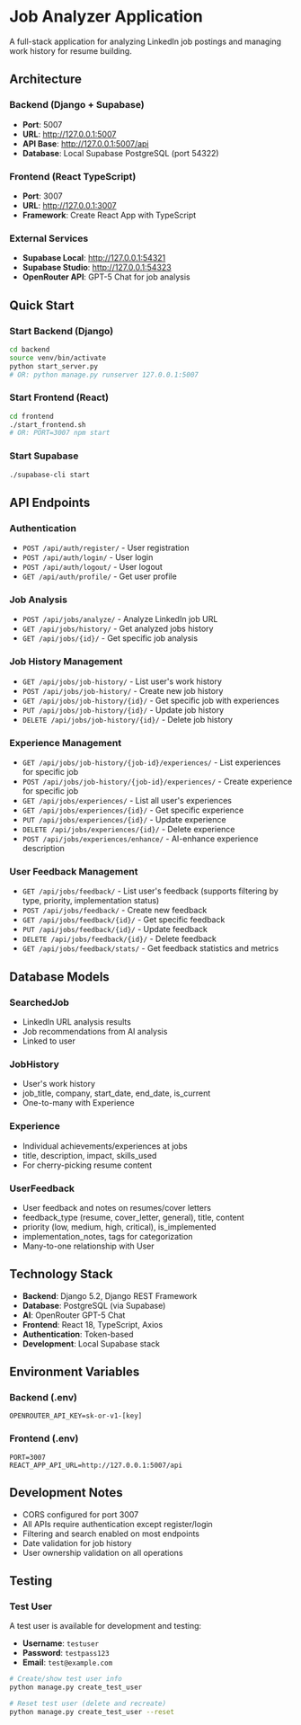 # Job Analyzer Application

A full-stack application for analyzing LinkedIn job postings and managing work history for resume building.

## Architecture

### Backend (Django + Supabase)
- **Port**: 5007
- **URL**: http://127.0.0.1:5007
- **API Base**: http://127.0.0.1:5007/api
- **Database**: Local Supabase PostgreSQL (port 54322)

### Frontend (React TypeScript)
- **Port**: 3007  
- **URL**: http://127.0.0.1:3007
- **Framework**: Create React App with TypeScript

### External Services
- **Supabase Local**: http://127.0.0.1:54321
- **Supabase Studio**: http://127.0.0.1:54323
- **OpenRouter API**: GPT-5 Chat for job analysis

## Quick Start

### Start Backend (Django)
```bash
cd backend
source venv/bin/activate
python start_server.py
# OR: python manage.py runserver 127.0.0.1:5007
```

### Start Frontend (React)
```bash
cd frontend
./start_frontend.sh
# OR: PORT=3007 npm start
```

### Start Supabase
```bash
./supabase-cli start
```

## API Endpoints

### Authentication
- `POST /api/auth/register/` - User registration
- `POST /api/auth/login/` - User login
- `POST /api/auth/logout/` - User logout
- `GET /api/auth/profile/` - Get user profile

### Job Analysis
- `POST /api/jobs/analyze/` - Analyze LinkedIn job URL
- `GET /api/jobs/history/` - Get analyzed jobs history
- `GET /api/jobs/{id}/` - Get specific job analysis

### Job History Management
- `GET /api/jobs/job-history/` - List user's work history
- `POST /api/jobs/job-history/` - Create new job history
- `GET /api/jobs/job-history/{id}/` - Get specific job with experiences
- `PUT /api/jobs/job-history/{id}/` - Update job history
- `DELETE /api/jobs/job-history/{id}/` - Delete job history

### Experience Management
- `GET /api/jobs/job-history/{job-id}/experiences/` - List experiences for specific job
- `POST /api/jobs/job-history/{job-id}/experiences/` - Create experience for specific job
- `GET /api/jobs/experiences/` - List all user's experiences
- `GET /api/jobs/experiences/{id}/` - Get specific experience
- `PUT /api/jobs/experiences/{id}/` - Update experience
- `DELETE /api/jobs/experiences/{id}/` - Delete experience
- `POST /api/jobs/experiences/enhance/` - AI-enhance experience description

### User Feedback Management
- `GET /api/jobs/feedback/` - List user's feedback (supports filtering by type, priority, implementation status)
- `POST /api/jobs/feedback/` - Create new feedback
- `GET /api/jobs/feedback/{id}/` - Get specific feedback
- `PUT /api/jobs/feedback/{id}/` - Update feedback
- `DELETE /api/jobs/feedback/{id}/` - Delete feedback
- `GET /api/jobs/feedback/stats/` - Get feedback statistics and metrics

## Database Models

### SearchedJob
- LinkedIn URL analysis results
- Job recommendations from AI analysis
- Linked to user

### JobHistory
- User's work history
- job_title, company, start_date, end_date, is_current
- One-to-many with Experience

### Experience  
- Individual achievements/experiences at jobs
- title, description, impact, skills_used
- For cherry-picking resume content

### UserFeedback
- User feedback and notes on resumes/cover letters
- feedback_type (resume, cover_letter, general), title, content
- priority (low, medium, high, critical), is_implemented
- implementation_notes, tags for categorization
- Many-to-one relationship with User

## Technology Stack

- **Backend**: Django 5.2, Django REST Framework
- **Database**: PostgreSQL (via Supabase)
- **AI**: OpenRouter GPT-5 Chat
- **Frontend**: React 18, TypeScript, Axios
- **Authentication**: Token-based
- **Development**: Local Supabase stack

## Environment Variables

### Backend (.env)
```
OPENROUTER_API_KEY=sk-or-v1-[key]
```

### Frontend (.env)
```
PORT=3007
REACT_APP_API_URL=http://127.0.0.1:5007/api
```

## Development Notes

- CORS configured for port 3007
- All APIs require authentication except register/login
- Filtering and search enabled on most endpoints
- Date validation for job history
- User ownership validation on all operations

## Testing

### Test User
A test user is available for development and testing:
- **Username**: `testuser`
- **Password**: `testpass123`
- **Email**: `test@example.com`

```bash
# Create/show test user info
python manage.py create_test_user

# Reset test user (delete and recreate)
python manage.py create_test_user --reset
```